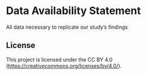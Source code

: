 # Data Availability Statement
All data necessary to replicate our study’s findings 

## License
This project is licensed under the CC BY 4.0 (https://creativecommons.org/licenses/by/4.0/).
